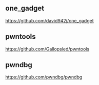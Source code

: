 ## one_gadget

https://github.com/david942j/one_gadget



## pwntools

https://github.com/Gallopsled/pwntools



## pwndbg

https://github.com/pwndbg/pwndbg